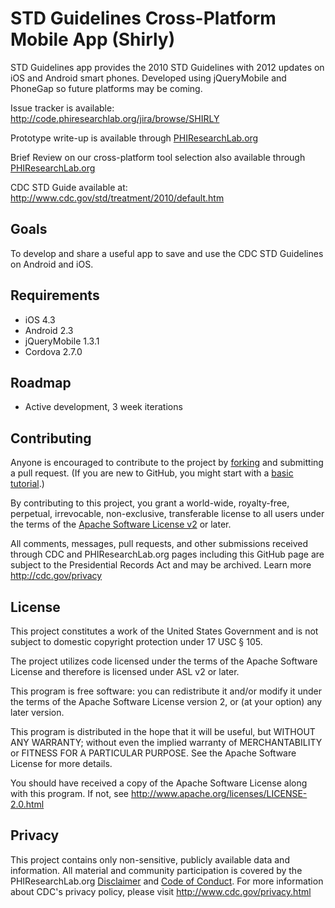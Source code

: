 STD Guidelines Cross-Platform Mobile App (Shirly)
===========
STD Guidelines app provides the 2010 STD Guidelines with 2012 updates on iOS and Android smart phones. Developed using jQueryMobile and PhoneGap so future platforms may be coming.

Issue tracker is available: http://code.phiresearchlab.org/jira/browse/SHIRLY

Prototype write-up is available through [PHIResearchLab.org](http://phiresearchlab.org/index.php?option=com_content&view=article&id=97:shirly-app&catid=1:prototypes&Itemid=3)

Brief Review on our cross-platform tool selection also available through [PHIResearchLab.org](http://phiresearchlab.org/index.php?option=com_content&view=article&id=96:shirly-tool&catid=3:brief-reviews&Itemid=5)

CDC STD Guide available at: http://www.cdc.gov/std/treatment/2010/default.htm

## Goals
To develop and share a useful app to save and use the CDC STD Guidelines on Android and iOS.

## Requirements
* iOS 4.3
* Android 2.3
* jQueryMobile 1.3.1
* Cordova 2.7.0

## Roadmap
* Active development, 3 week iterations

## Contributing
Anyone is encouraged to contribute to the project by [forking](https://help.github.com/articles/fork-a-repo) and submitting a pull request. (If you are new to GitHub, you might start with a [basic tutorial](https://help.github.com/articles/set-up-git).) 

By contributing to this project, you grant a world-wide, royalty-free, perpetual, irrevocable, non-exclusive, transferable license to all users under the terms of the [Apache Software License v2](http://www.apache.org/licenses/LICENSE-2.0.html) or later.

All comments, messages, pull requests, and other submissions received through CDC and PHIResearchLab.org pages including this GitHub page are subject to the Presidential Records Act and may be archived. Learn more http://cdc.gov/privacy

## License

This project constitutes a work of the United States Government and is not subject to domestic copyright protection under 17 USC § 105.

The project utilizes code licensed under the terms of the Apache Software License and therefore is licensed under ASL v2 or later.

This program is free software: you can redistribute it and/or modify it under the terms of the Apache Software License version 2, or (at your option) any later version.

This program is distributed in the hope that it will be useful, but WITHOUT ANY WARRANTY; without even the implied warranty of MERCHANTABILITY or FITNESS FOR A PARTICULAR PURPOSE. See the Apache Software License for more details.

You should have received a copy of the Apache Software License along with this program. If not, see http://www.apache.org/licenses/LICENSE-2.0.html

## Privacy

This project contains only non-sensitive, publicly available data and information. All material and community participation is covered by the PHIResearchLab.org [Disclaimer](http://www.phiresearchlab.org/index.php?option=com_content&view=article&id=26&Itemid=15) and [Code of Conduct](http://www.phiresearchlab.org/index.php?option=com_content&view=article&id=27&Itemid=19). For more information about CDC's privacy policy, please visit http://www.cdc.gov/privacy.html



